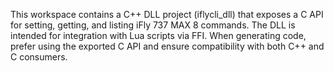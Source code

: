<!-- Use this file to provide workspace-specific custom instructions to Copilot. For more details, visit https://code.visualstudio.com/docs/copilot/copilot-customization#_use-a-githubcopilotinstructionsmd-file -->

This workspace contains a C++ DLL project (iflycli_dll) that exposes a C API for setting, getting, and listing iFly 737 MAX 8 commands. The DLL is intended for integration with Lua scripts via FFI. When generating code, prefer using the exported C API and ensure compatibility with both C++ and C consumers.
